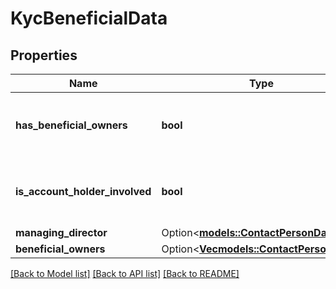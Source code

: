 # KycBeneficialData

## Properties

Name | Type | Description | Notes
------------ | ------------- | ------------- | -------------
**has_beneficial_owners** | **bool** | Are there beneficial owners with 25% or more | 
**is_account_holder_involved** | **bool** | Is the account holder a beneficial owner? | 
**managing_director** | Option<[**models::ContactPersonData**](ContactPersonData.md)> |  | [optional]
**beneficial_owners** | Option<[**Vec<models::ContactPersonData>**](ContactPersonData.md)> |  | [optional]

[[Back to Model list]](../README.md#documentation-for-models) [[Back to API list]](../README.md#documentation-for-api-endpoints) [[Back to README]](../README.md)



